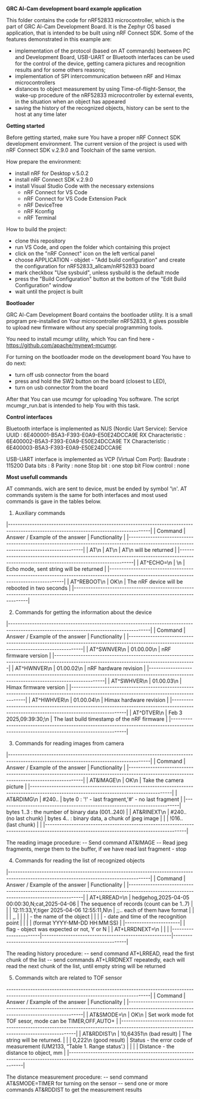 **GRC Al-Cam development board example application**

This folder contains the code for nRF52833 microcontroller, which is the part of GRC Al-Cam Development Board.
It is the Zephyr OS based application, that is intended to be built using nRF Сonnect SDK.
Some of the features demonstrated in this example are:

- implementation of the protocol (based on AT commands) beetween PC and Development Board, USB-UART or
Bluetooth interfaces can be used for the control of the device, getting camera pictures and recognition
results and for some others reasons;
- implementation of SPI intercommunication between nRF and Himax microcontrollers
- distances to object measurement by using Time-of-flight-Sensor, the wake-up procedure of the
nRF52833 microcontroller by external events, in the situation when an object has appeared
- saving the history of the recognized objects, history can be sent to the host at any time later

**Getting started**

Before getting started, make sure You have a proper nRF Connect SDK development environment.
The current version of the project is used with nRF Connect SDK v.2.9.0 and Toolchain of the same version.

How prepare the environment:

- install nRF for Desktop v.5.0.2
- install nRF Connect SDK v.2.9.0
- install Visual Studio Code with the necessary extensions 
  - nRF Connect for VS Code
  - nRF Connect for VS Code Extension Pack
  - nRF DeviceTree
  - nRF Kconfig
  - nRF Terminal

How to build the project:

- clone this repository
- run VS Code, and open the folder which containing this project
- click on the "nRF Connect" icon on the left vertical panel
- choose APPLICATION - objdet - "Add build configuration" and create the configuration 
for nRF52833_allcam/nRF52833 board
- mark checkbox "Use sysbuid", unless sysbuild is the default mode
- press the "Build Configuration" button at the bottom of the "Edit Build Configuration" window
- wait until the project is built

**Bootloader**

GRC Al-Cam Development Board contains the bootloader utility. It is a small program pre-installed 
on Your microcontroller nRF52833, it gives possible to upload new firmware without any special 
programming tools.

You need to install mcumgr utility, which You can find here -  <https://github.com/apache/mynewt-mcumgr>.

For turning on the bootloader mode on the development board You have to do next:

- turn off usb connector from the board
- press and hold the SW2 button on the board (closest to LED),
- turn on usb connector from the board

After that You can use mcumgr for uploading You software. 
The script mcumgr_run.bat is intended to help You with this task.

**Control interfaces**

Bluetooth interface is implemented as NUS (Nordic Uart Service):
  Service UUID      : 6E400001-B5A3-F393-E0A9-E50E24DCCA9E
  RX Characteristic : 6E400002-B5A3-F393-E0A9-E50E24DCCA9E
  TX Characteristic : 6E400003-B5A3-F393-E0A9-E50E24DCCA9E

USB-UART interface is implemented as VCP (Virtual Com Port):
  Baudrate          : 115200
  Data bits         : 8
  Parity            : none
  Stop bit          : one stop bit
  Flow control      : none

**Most usefull commands**

AT commands. wich are sent to device, must be ended by symbol '\n'.
AT commands system is the same for both interfaces and most used commands
is gave in the tables below.

1. Auxiliary commands

|-----------------------------------------------------------------------------------------------------------------------------------------|
|              Command                |    Answer / Example of the answer   |                     Functionality                           |
|-----------------------------------------------------------------------------------------------------------------------------------------|
| AT\n	                              | AT\n	                              | AT\n will be returned                                       |
|-----------------------------------------------------------------------------------------------------------------------------------------|
| AT^ECHO=<string>\n	                | <string>\n	                        | Echo mode, sent string will be returned                     |
|-----------------------------------------------------------------------------------------------------------------------------------------|
| AT^REBOOT\n	                        | OK\n                                | The nRF device will be rebooted	in two seconds              |
|-----------------------------------------------------------------------------------------------------------------------------------------|


2. Commands for getting the information about the device

|-----------------------------------------------------------------------------------------------------------------------------------------|
|              Command                |    Answer / Example of the answer   |                     Functionality                           |
|-----------------------------------------------------------------------------------------------------------------------------------------|
| AT^SWNVER\n                         | 01.00.00\n                          | nRF firmware version                                        |
|-----------------------------------------------------------------------------------------------------------------------------------------|
| AT^HWNVER\n                         | 01.00.02\n                          | nRF hardware revision                                       |
|-----------------------------------------------------------------------------------------------------------------------------------------|
| AT^SWHVER\n                         | 01.00.03\n                          | Himax firmware version                                      |
|-----------------------------------------------------------------------------------------------------------------------------------------|
| AT^HWHVER\n                         | 01.00.04\n                          | Himax hardware revision                                     |
|-----------------------------------------------------------------------------------------------------------------------------------------|
| AT^DTVER\n                          | Feb  3 2025,09:39:30;\n             | The last build timestamp of the nRF firmware                |
|-----------------------------------------------------------------------------------------------------------------------------------------|

3. Commands for reading images from camera

|-----------------------------------------------------------------------------------------------------------------------------------------|
|   Command       |    Answer / Example of the answer                       |                     Functionality                           |
|-----------------------------------------------------------------------------------------------------------------------------------------|
| AT&IMAGE\n      | OK\n                                                    | Take the camera picture                                     |
|-----------------------------------------------------------------------------------------------------------------------------------------|
| AT&RDIMG\n      | #240<B0><B1><B2>..<B239>                                | byte 0 : '!' - last fragment,'#' - no last fragment         |
|---------------------------------------------------------------------------| bytes 1..3 : the number of binary data (001..240)           |
| AT&RINEXT\n     | #240<B0><B1><B2>..<B239> (no last chunk)                | bytes 4.. : binary data, a chunk of jpeg image              |
|                 | !016<B0><B1><B2>..<B16> (last chunk)                    |                                                             |
|-----------------------------------------------------------------------------------------------------------------------------------------|

The reading image procedure:
  -- Send command AT&IMAGE
  -- Read jpeg fragments, merge them to the buffer, if we have read last fragment - stop

4. Commands for reading the list of recognized objects

|-----------------------------------------------------------------------------------------------------------------------------------------|
|   Command             |    Answer / Example of the answer                    |                     Functionality                        |
|-----------------------------------------------------------------------------------------------------------------------------------------|
| AT+LRREAD=<count>\n   | hedgehog,2025-04-05 00:00:30,N;cat,2025-04-06        | The sequence of <count> records (count can be 1..7)      |
|                       | 12:11:33,Y;tiger 2025-04-06 12:55:11,N\n             | <REC1>;<REC2>;..<RECcount> each of them have format      |
|                       |                                                      | <objname>,<timestamp>,<flag>                             |
|                       |                                                      | <objname> - the name of the object                       |
|                       |                                                      | <timestamp> - date and time of the recognition point     |
|                       |                                                      | (format YYYY-MM-DD HH:MM:SS)                             |
|-----------------------|                                                      | flag - object was expected or not, Y or N                |
| AT+LRRDNEXT=<count>\n |                                                      |                                                          |
|-----------------------|------------------------------------------------------|----------------------------------------------------------|

The reading history procedure:
  -- send command AT+LRREAD, read the first chunk of the list
  -- send commands AT+LRRDNEXT repeatedly, each will read the next chunk of the list, until empty string will be returned

5. Commands witch are related to TOF sensor

------------------------------------------------------------------------------------------------------------------------------------------|
|   Command             |    Answer / Example of the answer   |                               Functionality                               |
|-----------------------------------------------------------------------------------------------------------------------------------------|
| AT&SMODE=<mode>\n     | OK\n                                | Set work mode fot TOF sesor, mode can be TIMER,OFF,AUTO+                  |
|-----------------------------------------------------------------------------------------------------------------------------------------|
| AT&RDDIST\n           | 10,64351\n (bad result)             | The string <status><distance> will be returned.                           |
|                       | 0,222\n (good result)               | Status - the error code of measurement (UM2133, “Table 1. Range status’.) |
|                       |                                     | Distance - the distance to object, mm                                     |
|-----------------------------------------------------------------------------------------------------------------------------------------|

The distance measurement procedure:
  -- send command AT&SMODE=TIMER for turning on the sensor
  -- send one or more commands AT&RDDIST to get the measurement results
